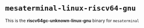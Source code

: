 # `mesaterminal-linux-riscv64-gnu`

This is the **riscv64gc-unknown-linux-gnu** binary for `mesaterminal`

